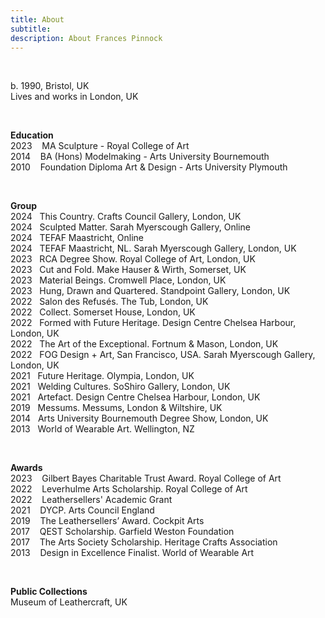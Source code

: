 ```yaml
---
title: About
subtitle: 
description: About Frances Pinnock
---
```


<br /> 

b. 1990, Bristol, UK  
Lives and works in London, UK 

<br />

**Education**  
2023&nbsp;&nbsp;&nbsp; MA Sculpture - Royal College of Art  
2014&nbsp;&nbsp;&nbsp; BA (Hons) Modelmaking - Arts University Bournemouth  
2010&nbsp;&nbsp;&nbsp; Foundation Diploma Art & Design - Arts University Plymouth 

<br />

**Group**  
2024&nbsp;&nbsp;&nbsp;This Country. Crafts Council Gallery, London, UK  
2024&nbsp;&nbsp;&nbsp;Sculpted Matter. Sarah Myerscough Gallery, Online  
2024&nbsp;&nbsp;&nbsp;TEFAF Maastricht, Online  
2024&nbsp;&nbsp;&nbsp;TEFAF Maastricht, NL. Sarah Myerscough Gallery, London, UK  
2023&nbsp;&nbsp;&nbsp;RCA Degree Show. Royal College of Art, London, UK  
2023&nbsp;&nbsp;&nbsp;Cut and Fold. Make Hauser & Wirth, Somerset, UK  
2023&nbsp;&nbsp;&nbsp;Material Beings. Cromwell Place, London, UK  
2023&nbsp;&nbsp;&nbsp;Hung, Drawn and Quartered. Standpoint Gallery, London, UK  
2022&nbsp;&nbsp;&nbsp;Salon des Refusés. The Tub, London, UK  
2022&nbsp;&nbsp;&nbsp;Collect. Somerset House, London, UK  
2022&nbsp;&nbsp;&nbsp;Formed with Future Heritage. Design Centre Chelsea Harbour, London, UK  
2022&nbsp;&nbsp;&nbsp;The Art of the Exceptional. Fortnum & Mason, London, UK  
2022&nbsp;&nbsp;&nbsp;FOG Design + Art, San Francisco, USA. Sarah Myerscough Gallery, London, UK  
2021&nbsp;&nbsp;&nbsp;Future Heritage. Olympia, London, UK  
2021&nbsp;&nbsp;&nbsp;Welding Cultures. SoShiro Gallery, London, UK  
2021&nbsp;&nbsp;&nbsp;Artefact. Design Centre Chelsea Harbour, London, UK  
2019&nbsp;&nbsp;&nbsp;Messums. Messums, London & Wiltshire, UK  
2014&nbsp;&nbsp;&nbsp;Arts University Bournemouth Degree Show, London, UK  
2013&nbsp;&nbsp;&nbsp;World of Wearable Art. Wellington, NZ  

<br />  
 
**Awards**  
2023&nbsp;&nbsp;&nbsp; Gilbert Bayes Charitable Trust Award. Royal College of Art  
2022&nbsp;&nbsp;&nbsp; Leverhulme Arts Scholarship. Royal College of Art   
2022&nbsp;&nbsp;&nbsp; Leathersellers' Academic Grant     
2021&nbsp;&nbsp;&nbsp; DYCP. Arts Council England  
2019&nbsp;&nbsp;&nbsp; The Leathersellers’ Award. Cockpit Arts  
2017&nbsp;&nbsp;&nbsp; QEST Scholarship. Garfield Weston Foundation  
2017&nbsp;&nbsp;&nbsp; The Arts Society Scholarship. Heritage Crafts Association  
2013&nbsp;&nbsp;&nbsp; Design in Excellence Finalist. World of Wearable Art 

<br /> 

**Public Collections**  
Museum of Leathercraft, UK  





 











